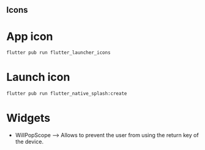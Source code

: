 ## Icons

# App icon
```bash
flutter pub run flutter_launcher_icons
```

# Launch icon
```bash
flutter pub run flutter_native_splash:create
```


# Widgets
- WillPopScope --> Allows to prevent the user from using the return key of the device.